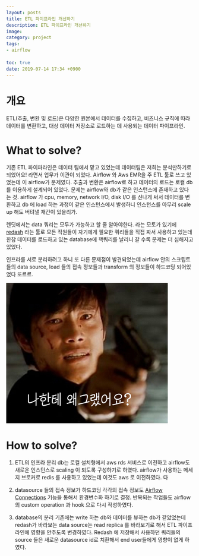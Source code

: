 ```yaml
---
layout: posts
title: ETL 파이프라인 개선하기
description: ETL 파이프라인 개선하기
image: 
category: project 
tags:
- airflow
 
toc: true
date: 2019-07-14 17:34 +0900
---
```

# 개요
ETL(추출, 변환 및 로드)은 다양한 원본에서 데이터를 수집하고, 비즈니스 규칙에 따라 데이터를 변환하고, 대상 데이터 저장소로 로드하는 데 사용되는 데이터 파이프라인. 

# What to solve?
기존 ETL 파이파라인은 데이터 팀에서 맡고 있었는데 데이터팀은 저희는 분석만하기로 되었어요! 라면서 업무가 이관이 되었다.
Airflow 와 Aws EMR을 주 ETL 툴로 쓰고 있었는데 이 airflow가 문제였다. 추출과 변환은 airflow로 하고 데이터의 로드는 로컬 db를 이용하게 설계되어 있었다. 문제는 airflow와 db가 같은 인스턴스에 존재하고 있다는 것. airflow 가 cpu, memory, network I/O, disk I/O 를 신나게 써서 데이터를 변환하고 db 에 load 하는 과정이 같은 인스턴스에서 발생하니 인스턴스를 아무리 scale up 해도 버텨낼 재간이 있을리가. 

렌딧에서는 data 쿼리는 모두가 가능하고 할 줄 알아야한다. 라는 모토가 있기에 [redash](https://redash.io/) 라는 툴로 모든 직원들이 자기에게 필요한 쿼리들을 직접 짜서 사용하고 있는데 한참 데이터를 로드하고 있는 database에 핵쿼리를 날리니 갈 수록 문제는 더 심해지고 있었다. 

인프라를 서로 분리하려고 하니 또 다른 문제점이 발견되었는데 airflow 안의 스크립트들의 data source, load 들의 접속 정보들과 transform 의 정보들이 하드코딩 되어있었다 또르르.

![나한테 왜 그랬어요](/assets/images/1028612757_315T0naD_59b4e7c592eb9cb1ae9dfe71580f691f926ce720.jpg)


# How to solve?

1. ETL의 인프라 분리
db는 로컬 설치형에서 aws rds 서비스로 이전하고 airflow도 새로운 인스턴스로 scaling 이 되도록 구성하기로 하였다. 
airflow가 사용하는 메세지 브로커로 redis 를 사용하고 있었는데 이것도 aws 로 이전하였다. 
다
2. datasource 들의 접속 정보가 하드코딩
각각의 접속 정보도 [Airflow Connections](https://airflow.apache.org/howto/connection/index.html) 기능을 통해서 환경변수화 하기로 결정. 반복되는 작업들도 airflow의 custom operation 과 hook 으로 다시 작성하였다.

3. database의 분리
기존에는 write 하는 db와 데이터를 뷰하는 db가 같았었는데 redash가 바라보는 data source는 read replica 를 바라보기로 해서 ETL 파이프라인에 영향을 안주도록 변경하였다. Redash 에 저장해서 사용하던 쿼리들의 source 들은 새로운 datasource id로 치환해서 end user들에게 영향이 없게 하였다.



 




